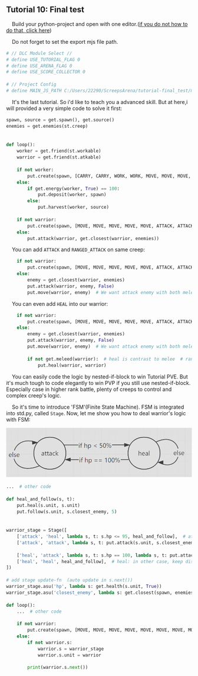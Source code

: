 ## Tutorial 10: Final test

&nbsp;&nbsp;&nbsp;&nbsp;Build your python-project and open with one editor.([if you do not how to do that, click here](https://github.com/EagleBaby/python_screeps_arena/blob/main/README.md))


&nbsp;&nbsp;&nbsp;&nbsp;Do not forget to set the export mjs file path.
```python
# // DLC Module Select //
# define USE_TUTORIAL_FLAG 0
# define USE_ARENA_FLAG 0
# define USE_SCORE_COLLECTOR 0

# // Project Config
# define MAIN_JS_PATH C:/Users/22290/ScreepsArena/tutorial-final_test/main.mjs
```

&nbsp;&nbsp;&nbsp;&nbsp;It's the last tutorial. So i'd like to teach you a advanced skill. But at here,i will provided a very simple code to solve it first:
```python
spawn, source = get.spawn(), get.source()
enemies = get.enemies(st.creep)


def loop():
    worker = get.friend(st.workable)
    warrior = get.friend(st.atkable)

    if not worker:
        put.create(spawn, [CARRY, CARRY, WORK, WORK, MOVE, MOVE, MOVE, MOVE])
    else:
        if get.energy(worker, True) == 100:
            put.deposit(worker, spawn)
        else:
            put.harvest(worker, source)

    if not warrior:
        put.create(spawn, [MOVE, MOVE, MOVE, MOVE, MOVE, ATTACK, ATTACK, ATTACK, ATTACK, ATTACK])
    else:
        put.attack(warrior, get.closest(warrior, enemies))

```

&nbsp;&nbsp;&nbsp;&nbsp;You can add `ATTACK` and `RANGED_ATTACK` on same creep:
```python
    if not warrior:
        put.create(spawn, [MOVE, MOVE, MOVE, MOVE, MOVE, ATTACK, ATTACK, ATTACK, RANGED_ATTACK, RANGED_ATTACK])
    else:
        enemy = get.closest(warrior, enemies)
        put.attack(warrior, enemy, False)
        put.move(warrior, enemy)  # We want attack enemy with both melee and ranged. So we need close to enemy
```

&nbsp;&nbsp;&nbsp;&nbsp;You can even add `HEAL` into our warrior:
```python
    if not warrior:
        put.create(spawn, [MOVE, MOVE, MOVE, MOVE, MOVE, ATTACK, ATTACK, RANGED_ATTACK, RANGED_ATTACK, HEAL])
    else:
        enemy = get.closest(warrior, enemies)
        put.attack(warrior, enemy, False)
        put.move(warrior, enemy)  # We want attack enemy with both melee and ranged. So we need close to enemy

        if not get.meleed(warrior):  # heal is contrast to melee  # rangedHeal is contrast to ranged(but heal self is not ranged)
            put.heal(warrior, warrior)
```

&nbsp;&nbsp;&nbsp;&nbsp;You can easily code the logic by nested-if-block to win Tutorial PVE. But it's much tough to code elegantly to win PVP if you still use nested-if-block. Especially case in higher rank battle, plenty of creeps to control and complex creep's logic.

&nbsp;&nbsp;&nbsp;&nbsp;So it's time to introduce 'FSM'(Finite State Machine). FSM is integrated into std.py, called `Stage`. Now, let me show you how to deal warrior's logic with FSM:

![img](https://github.com/EagleBaby/python_screeps_arena/blob/main/tutorials/warrior_fsm.png)


```python
...  # other code

def heal_and_follow(s, t):
    put.heal(s.unit, s.unit)
    put.follow(s.unit, s.closest_enemy, 5)


warrior_stage = Stage([
    ['attack', 'heal', lambda s, t: s.hp <= 95, heal_and_follow],  # attack: if hp <= 95%, heal self
    ['attack', 'attack', lambda s, t: put.attack(s.unit, s.closest_enemy)],  # attack: in other case, just keep attack

    ['heal', 'attack', lambda s, t: s.hp == 100, lambda s, t: put.attack(s.unit, s.closest_enemy)],  # heal: if hp full, goto attack
    ['heal', 'heal', heal_and_follow],  # heal: in other case, keep dist and heal self
])

# add stage update-fn  (auto update in s.next())
warrior_stage.asu('hp', lambda s: get.health(s.unit, True))
warrior_stage.asu('closest_enemy', lambda s: get.closest(spawn, enemies))

def loop():
    ...  # other code

    if not warrior:
        put.create(spawn, [MOVE, MOVE, MOVE, MOVE, MOVE, MOVE, MOVE, MOVE, MOVE, MOVE, ATTACK, ATTACK, HEAL])
    else:
        if not warrior.s:
            warrior.s = warrior_stage
            warrior.s.unit = warrior

        print(warrior.s.next())

```


